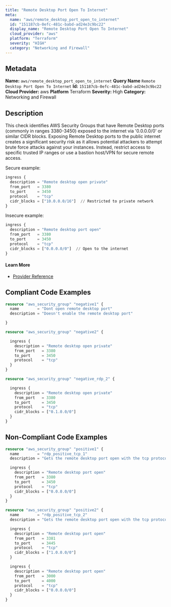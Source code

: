 ```yaml
---
title: "Remote Desktop Port Open To Internet"
meta:
  name: "aws/remote_desktop_port_open_to_internet"
  id: "151187cb-0efc-481c-babd-ad24e3c9bc22"
  display_name: "Remote Desktop Port Open To Internet"
  cloud_provider: "aws"
  platform: "Terraform"
  severity: "HIGH"
  category: "Networking and Firewall"
---
```

## Metadata
**Name:** `aws/remote_desktop_port_open_to_internet`
**Query Name** `Remote Desktop Port Open To Internet`
**Id:** `151187cb-0efc-481c-babd-ad24e3c9bc22`
**Cloud Provider:** aws
**Platform** Terraform
**Severity:** High
**Category:** Networking and Firewall
## Description
This check identifies AWS Security Groups that have Remote Desktop ports (commonly in ranges 3380-3450) exposed to the internet via '0.0.0.0/0' or similar CIDR blocks. Exposing Remote Desktop ports to the public internet creates a significant security risk as it allows potential attackers to attempt brute force attacks against your instances. Instead, restrict access to specific trusted IP ranges or use a bastion host/VPN for secure remote access.

Secure example:
```terraform
ingress {
  description = "Remote desktop open private"
  from_port   = 3380
  to_port     = 3450
  protocol    = "tcp"
  cidr_blocks = ["10.0.0.0/16"]  // Restricted to private network
}
```

Insecure example:
```terraform
ingress {
  description = "Remote desktop port open"
  from_port   = 3380
  to_port     = 3450
  protocol    = "tcp"
  cidr_blocks = ["0.0.0.0/0"]  // Open to the internet
}
```

#### Learn More

 - [Provider Reference](https://registry.terraform.io/providers/hashicorp/aws/latest/docs/resources/security_group)


## Compliant Code Examples
```terraform
resource "aws_security_group" "negative1" {
  name        = "Dont open remote desktop port"
  description = "Doesn't enable the remote desktop port"

}

resource "aws_security_group" "negative2" {

  ingress {
    description = "Remote desktop open private"
    from_port   = 3380
    to_port     = 3450
    protocol    = "tcp"
  }
}

resource "aws_security_group" "negative_rdp_2" {

  ingress {
    description = "Remote desktop open private"
    from_port   = 3380
    to_port     = 3450
    protocol    = "tcp"
    cidr_blocks = ["0.1.0.0/0"]
  }
}

```
## Non-Compliant Code Examples
```terraform
resource "aws_security_group" "positive1" {
  name        = "rdp_positive_tcp_1"
  description = "Gets the remote desktop port open with the tcp protocol"

  ingress {
    description = "Remote desktop port open"
    from_port   = 3380
    to_port     = 3450
    protocol    = "tcp"
    cidr_blocks = ["0.0.0.0/0"]
  }
}

resource "aws_security_group" "positive2" {
  name        = "rdp_positive_tcp_2"
  description = "Gets the remote desktop port open with the tcp protocol"

  ingress {
    description = "Remote desktop port open"
    from_port   = 3381
    to_port     = 3445
    protocol    = "tcp"
    cidr_blocks = ["1.0.0.0/0"]
  }

  ingress {
    description = "Remote desktop port open"
    from_port   = 3000
    to_port     = 4000
    protocol    = "tcp"
    cidr_blocks = ["0.0.0.0/0"]
  }
}

```